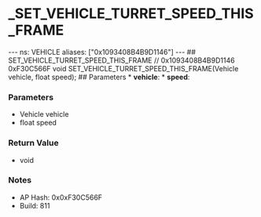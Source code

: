 # _SET_VEHICLE_TURRET_SPEED_THIS_FRAME

--- ns: VEHICLE aliases: ["0x1093408B4B9D1146"] --- ## SET_VEHICLE_TURRET_SPEED_THIS_FRAME  // 0x1093408B4B9D1146 0xF30C566F void SET_VEHICLE_TURRET_SPEED_THIS_FRAME(Vehicle vehicle, float speed);  ## Parameters * **vehicle**: * **speed**:

### Parameters
* Vehicle vehicle
* float speed

### Return Value
* void

### Notes
* AP Hash: 0x0xF30C566F
* Build: 811

